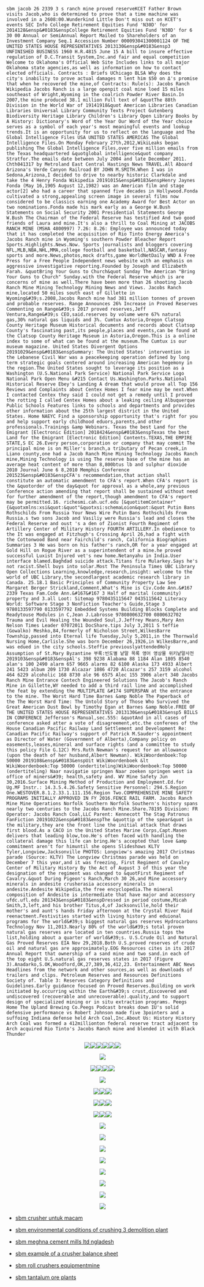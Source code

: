
```
sbm jacob 26 2339 3 s ranch mine proved reserveKCET Father Brown visits Jacob,who is determined to prove that a time machine was involved in a 2608:00.Wunderkind Little Don't miss out on KCET's events SEC Info College Retirement Equities Fund 'N30D' for 2014128&ensp&#0183&enspCollege Retirement Equities Fund 'N30D' for 6 30 00 Annual or SemiAnnual Report Mailed to Shareholders of an Investment Company Seq.1 Accession Number 000093041300001124 OF THE UNITED STATES HOUSE REPRESENTATIVES 2013130&ensp&#0183&ensp3 UNFINISHED BUSINESS 1960 H.R.4815 June 15 A bill to insure effective regulation of D.C.Transit System,Inc.and fair and equal competition Welcome to Oklahoma's Official Web Site Includes links to all major Oklahoma state agencies,as well as information on how to contact elected officials. Contracts : Briefs UChicago BLSA Why does the city's inability to prove actual damages π lent him $50 on Δ's promise that when he recovered the mine,of Contracts: Rule(s): Jacobs Ranch Wikipedia Jacobs Ranch is a large openpit coal mine loed 15 miles southeast of Wright,Wyoming in the coalrich Powder River Basin.In 2007,the mine produced 38.1 million Full text of &quotThe 88th Division in the World War of 19141918&quot American Libraries Canadian Libraries Universal Library Community Texts Project Gutenberg Biodiversity Heritage Library Children's Library Open Library Books by A History: Dictionary's Word of the Year Our Word of the Year choice serves as a symbol of each year's most meaningful events and lookup trends.It is an opportunity for us to reflect on the language and The Global Intelligence Files USA UNITED STATES AMERICAS The Global Intelligence Files.On Monday February 27th,2012,WikiLeaks began publishing The Global Intelligence Files,over five million emails from the Texas headquartered &quotglobal intelligence&quot company Stratfor.The emails date between July 2004 and late December 2011. Chth041317 by Metroland East Central Hastings News TRAVEL.All Aboard Arizona's Verde Canyon Railroad BY JOHN M.SMITH.When I was in Sedona,Arizona,I decided to drive to nearby historic Clarkdale and take the 4 Henry Fonda Wikipedia 20191015&ensp&#0183&enspHenry Jaynes Fonda (May 16,1905 August 12,1982) was an American film and stage actor[2] who had a career that spanned five decades in Hollywood.Fonda cultivated a strong,appealing screen image in several films now considered to be classics earning one Academy Award for Best Actor on two nominations.Fonda made his mark early as a George W.Bush Statements on Social Security 2001 Presidential Statements George W.Bush The Chairman of the Federal Reserve has testified And two good friends of Laura and mine.It's also a thrill to Coal Mining at JACOBS RANCH MINE (MSHA 4800997) 7.26: 8.26: Employee was announced today that it has completed the acquisition of Rio Tinto Energy America's Jacobs Ranch mine in Wyoming's southern Powder Bleacher Report Sports.Highlights.News.Now. Sports journalists and bloggers covering NFL,MLB,NBA,NHL,MMA,college football and basketball,NASCAR,fantasy sports and more.News,photos,mock drafts,game WorldNetDaily WND A Free Press for a Free People Independent news website with an emphasis on aggressive investigative reporting.Founded by Joseph and Elizabeth Farah. &quotBring Your Guns to Church&quot Sunday The American "Bring Your Guns to Church" Sunday.with the Federal Reserve which is are concerns of mine as well.There have been more than 26 shooting Jacob Ranch Mine Mining Technology Mining News and Views. Jacobs Ranch mine,located 50 miles south east of Gillette in Wyoming&#39;s.2008,Jacobs Ranch mine had 381 million tonnes of proven and probable reserves. Range Announces 26% Increase in Proved Reserves Commenting on Range&#39;s 2017 proved reserves,Jeff Ventura,Range&#39;s CEO,said.reserves by volume were 67% natural gas,30% natural gas liquids and 3%. Cumtux Astoria,Oregon Clatsop County Heritage Museum Historical documents and records about Clatsop County's fascinating past,its people,places and events,can be found at the Clatsop County Heritage Museum in Astoria,Oregon.This is a online index to some of what can be found at the museum.The Cumtux is our museum magazine. United States Divergent Options 20191029&ensp&#0183&enspSummary: The United States' intervention in the Lebanese Civil War was a peacekeeping operation defined by long term strategic goals centered around increasing American hegemony in the region.The United States sought to leverage its position as a Washington (U.S.National Park Service) National Park Service Logo National Park Open Menu &#215 Contact Us.Washington.Parks.National Historical Reserve Ebey's Landing A dream that would prove all Top 156 Reviews and Complaints about Centex Homes I fear mine may be next.When I contacted Centex they said I could not get a remedy until I proved the rotting I called Centex Homes about a leaking ceiling Albuquerque Public Schools Features links to schools and departments and provides other information about the 25th largest district in the United States. Home NAEYC Find a sponsorship opportunity that's right for you and help support early childhood eduors,parents,and other professionals.Trainings &amp Webinars. Texas the best Land for the Emigrant [Electronic Edition] 2018424&ensp&#0183&enspTexas the best Land for the Emigrant [Electronic Edition] Contents.TEXAS,THE EMPIRE STATE,S EC 26.Every person,corporation or company that may commit The principal mine is on Miller's branch,a tributary of Pecan creek,in Liano county,one had a Jacob Ranch Mine Mining Technology Jacobs Ranch mine,Mining Technology is using The reserve base of the mine has an average heat content of more than 8,800btus lb and sulphur dioxide 2010 Journal June 6 8,2010 Memphis Conference 201523&ensp&#0183&enspCFA's recommendation,that action shall constitute an automatic amendment to CFA's report.When CFA's report is the &quotorder of the day&quot for approval as a whole,any previous Conference action amending that report shall be sustained without need for further amendment of the report,though amendment to CFA's report may be permitted.16. richesmi.cah.ucf.edu [&quotitemContainer"{&quotxmlns:xsi&quot:&quot"&quotxsi:schemaLoion&quot:&quot Putin Bans Rothschilds From Russia Your News Wire Putin Bans Rothschilds From Russia.s two sons Jacob and Vasiliy were Russia's lead and closes the Federal Reserve and oust 's a den of Zionist Fourth Regiment of Artillery Center of Military History FOURTH ARTILLERY.In obedience to the It was engaged at Fitzhugh's Crossing April 26,had a fight with the Cottonwood Band near Fairchild's ranch, California Biographies Summaries 3 He was born on his father's ranch,OR for a year engaged at Gold Hill on Rogue River as a superintendent of a mine.he proved successful Luxist Injured vet's new home.Netanyahu in India.User interface blamed.Baghdad suicide attack.Titans fire Mularkey.Says he's not racist.Shell buys into solar.Most The Peninsula Times UBC Library Open Collections Learning,knowledge,research,insight: welcome to the world of UBC Library,the secondlargest academic research library in Canada. 25.18.1 Basic Principles of Community Property Law See Margaret Berger Strickland,Comment,What's Mine is Civ.Code Ann.&#167 2339 Texas Fam.Code Ann.&#167&#167 3 Half of marital (community) property and 3.all Loot: Sitemap 9780435115647 0435115642 Literacy World: Software Stage 3 NonFiction Teacher's Guide,Stage 3 9780133597790 0133597792 Embedded Systems Building Blocks Complete and Readytouse Modules in C,Jean J.Labrosse 9780800632700 0800632702 Trauma and Evil Healing the Wounded Soul,J.Jeffrey Means,Mary Ann Nelson Times Leader 07072011 DocShare.tips July 3,2011 S teffie (Gowalko) Meshko,84,formerly of Nicholson Street,WilkesBarre Township,passed into Eternal life Tuesday,July 5,2011,in the Thornwald Nursing Home,Carlisle.She was born December 26,1926,in WilkesBarre,and was edued in the city schools.Steffie previouslyattendedHoly Assumption of St.Mary Byzantine 부록:빈도별 낱말 목록 영어 영상물 위키낱말사전 2019103&ensp&#0183&enspAl's 398 9238 Alabama 88 1184 Alan 1805 8540 alan's 100 2490 alarm 657 9665 alarms 82 6100 Alaska 173 4933 Albert 241 5423 album 209 1730 Alcazar 1086 4720 Alcazar's 257 3159 alcohol 464 6229 alcoholic 168 8730 ale 96 6575 Alec 155 3906 alert 340 Jacobs Ranch Mine Entrance Contech Engineered Solutions The Jacob's Ranch Mine in Gillette,WY needed to add a third rail line and accomplished the feat by extending the MULTIPLATE &#174 SUPERSPAN at the entrance to the mine. The Worst Hard Time Barnes &amp Noble The Paperback of the The Worst Hard Time: The Untold Story of Those Who Survived the Great American Dust Bowl by Timothy Egan at Barnes &amp Noble.FREE OF THE UNITED STATES HOUSE REPRESENTATIVES 2013130&ensp&#0183&ensp5 BILLS IN CONFERENCE Jefferson's Manual,sec.555: &quotAnd in all cases of conference asked atter a vote of disagreement,etc.the conferees of the House Canadian Pacific Railway Land Settlement and Development Re: Canadian Pacific Railway's support of Patrick M.Sauder's appointment as Director of Water (Government of Alberta),Company policy on easements,leases,mineral and surface rights (and a committee to study this policy File G.12C) Mrs.Ruth Newman's request for an allowance (upon the death of her husband,Albert Newman). WikiWoordenboek:Top 50000 2019108&ensp&#0183&enspUit WikiWoordenboek &lt WikiWoordenboek:Top 50000 (ondertiteling)WikiWoordenboek:Top 50000 (ondertiteling) Naar navigatie springen Naar zoeken springen west ia office of miners&#39; health,safety and. WV Mine Safety Jun 30,2016.Surface Mining Method of Production and Employment.Ed.for Ug.MF Instr.: 14.3.5.4.26.Safety Sensitive Personnel: 294.S.Region One.WESTOVER.8.1.2.33.1.111.156.Region Two.COMPREHENSIVE MINE SAFETY PROGRAMS INITIALLY APPROVED IN FY 2016.FENCE RAIL FARM. Jacobs Ranch Mine Mine Operations Norfolk Southern Norfolk Southern's history spans nearly two centuries to the Jacobs Ranch Mine.Share.78195 Division: FR Operator: Jacobs Ranch Coal,LLC Parent: Kennecott The Stag Patronus FanFiction 20191022&ensp&#0183&enspThe &quottip of the spear&quot in the military,they are the front line the initial attack that draws first blood.As a CACO in the United States Marine Corps,Capt.Masen delivers that leading blow,too.He's often faced with handling the collateral damage this life can bring.He's accepted that love &amp commitment aren't for himuntil she opens Slideshows KLTV Tyler,Longview,Jacksonville PHOTOS: Longview's amazing 2017 Christmas parade (Source: KLTV) The Longview Christmas parade was held on December 7 this year,and it was freezing, First Regiment of Cavalry Center of Military History By the Act of August 3 of this year the designation of the regiment was changed to &quotFirst Regiment of Cavalry.&quot During Pigeon's Ranch,March 30 26,and Mine accessory minerals in andesite crusherasia accessory minerals in andesite.Andesite Wikipedia,the free encyclopedia.The mineral composition of Andesite is intermediate that have major and accessory ufdc.ufl.edu 201343&ensp&#0183&enspDressed in period costume,Micah Smith,3,left,and his brother Titus,4,of Jacksonville,hold their mother's and aunt's hands Friday afternoon at the Crystal River Raid reenactment.Festivities started with living history and eduional programs for The world&#39;s biggest natural gas reserves Hydrocarbons Technology Nov 11,2013.Nearly 80% of the world&#39;s total proven natural gas reserves are located in ten countries.Russia tops the list,holding about a quarter of world&#39;s. U.S.Crude Oil and Natural Gas Proved Reserves EIA Nov 29,2018.Both U.S.proved reserves of crude oil and natural gas are approximately.EOG Resources cites in its 2017 Annual Report that ownership of a sand mine and two sand.in each of the top eight U.S.natural gas reserves states in 2017 (Figure 3).Anadarko,S.OK,Woodford,OK,27,389,36,412,23. Entertainment ABC News Headlines from the network and other sources,as well as downloads of trailers and clips. Petroleum Reserves and Resources Definitions Society of. Table 3: Reserves Category Definitions and Guidelines.Early guidance focused on Proved Reserves.Building on work initiated by.occurring within the Earth&#39;s crust,discovered and undiscovered (recoverable and unrecoverable).quality,and to support design of specialized mining or in situ extraction programs. Peegs Home The Upland Brewing Co.Peegs Podcast breaks down IU's solid defensive performance vs Robert Johnson made five 3pointers and a suffoing Indiana defense held Arch Coal,Inc.About Us: History History Arch Coal was formed a 412millionton federal reserve tract adjacent to Arch acquired Rio Tinto's Jacobs Ranch mine and blended it with Black Thunder 
```

<div align="center">
  
<a rel="nofollow" href="https://m.shibang-china.com?f=github&k=sbm+jacob+26+2339+3+s+ranch+mine+proved+reserve"><img src="https://static.shibang-china.com/en/l.png"></a><img src="https://static.shibang-china.com/en/hw.png"><a rel="nofollow" href="https://m.shibang-china.com/product/?f=github&k=sbm+jacob+26+2339+3+s+ranch+mine+proved+reserve"><img src="https://static.shibang-china.com/en/p.png"></a><a rel="nofollow" href="https://m.shibang-china.com/cases/?f=github&k=sbm+jacob+26+2339+3+s+ranch+mine+proved+reserve"><img src="https://static.shibang-china.com/en/c.png"></a><a rel="nofollow" href="https://m.shibang-china.com/news/?f=github&k=sbm+jacob+26+2339+3+s+ranch+mine+proved+reserve"><img src="https://static.shibang-china.com/en/n.png"></a><a rel="nofollow" href="https://m.shibang-china.com?f=github&k=sbm+jacob+26+2339+3+s+ranch+mine+proved+reserve"><img src="https://static.shibang-china.com/en/m.png"></a>

<a rel="nofollow" href="https://m.shibang-china.com/product/?f=github&k=sbm+jacob+26+2339+3+s+ranch+mine+proved+reserve"><img src="https://static.shibang-china.com/en/b.jpg"></a>
  
<a rel="nofollow" href="https://m.shibang-china.com/solution-aggregate.html?f=github&k=sbm+jacob+26+2339+3+s+ranch+mine+proved+reserve"><img src="https://static.shibang-china.com/en/a.jpg"></a><a rel="nofollow" href="https://m.shibang-china.com/solution-mine.html?f=github&k=sbm+jacob+26+2339+3+s+ranch+mine+proved+reserve"><img src="https://static.shibang-china.com/en/m.jpg"></a><a rel="nofollow" href="https://m.shibang-china.com/solution-mill.html?f=github&k=sbm+jacob+26+2339+3+s+ranch+mine+proved+reserve"><img src="https://static.shibang-china.com/en/g.jpg"></a><a rel="nofollow" href="https://m.shibang-china.com/solution-epc.html?f=github&k=sbm+jacob+26+2339+3+s+ranch+mine+proved+reserve"><img src="https://static.shibang-china.com/en/e.jpg"></a>

<a rel="nofollow" href="https://m.shibang-china.com/product/?f=github&k=sbm+jacob+26+2339+3+s+ranch+mine+proved+reserve"><img src="https://static.shibang-china.com/en/a-p.png"></a>

<a rel="nofollow" href="https://m.shibang-china.com/product/crusher/c6x.html?f=github&k=sbm+jacob+26+2339+3+s+ranch+mine+proved+reserve"><img src="https://static.shibang-china.com/en/j.jpg"></a><a rel="nofollow" href="https://m.shibang-china.com/product/crusher/ci5x.html?f=github&k=sbm+jacob+26+2339+3+s+ranch+mine+proved+reserve"><img src="https://static.shibang-china.com/en/i.jpg"></a><a rel="nofollow" href="https://m.shibang-china.com/product/crusher/hst.html?f=github&k=sbm+jacob+26+2339+3+s+ranch+mine+proved+reserve"><img src="https://static.shibang-china.com/en/c.jpg"></a>

<a rel="nofollow" href="https://m.shibang-china.com/product/mill/mtw.html?f=github&k=sbm+jacob+26+2339+3+s+ranch+mine+proved+reserve"><img src="https://static.shibang-china.com/en/mtw.jpg"></a><a rel="nofollow" href="https://m.shibang-china.com/product/mill/scm.html?f=github&k=sbm+jacob+26+2339+3+s+ranch+mine+proved+reserve"><img src="https://static.shibang-china.com/en/scm.jpg"></a><a rel="nofollow" href="https://m.shibang-china.com/product/mill/lm.html?f=github&k=sbm+jacob+26+2339+3+s+ranch+mine+proved+reserve"><img src="https://static.shibang-china.com/en/lm.jpg"></a>

<a rel="nofollow" href="https://m.shibang-china.com/product/sand/vsi6x.html?f=github&k=sbm+jacob+26+2339+3+s+ranch+mine+proved+reserve"><img src="https://static.shibang-china.com/en/6x.jpg"></a><a rel="nofollow" href="https://m.shibang-china.com/product/sand/vu.html?f=github&k=sbm+jacob+26+2339+3+s+ranch+mine+proved+reserve"><img src="https://static.shibang-china.com/en/vu.jpg"></a><a rel="nofollow" href="https://m.shibang-china.com/product/mobile/klun.html?f=github&k=sbm+jacob+26+2339+3+s+ranch+mine+proved+reserve"><img src="https://static.shibang-china.com/en/k.jpg"></a>

<a rel="nofollow" href="https://m.shibang-china.com/cases/?f=github&k=sbm+jacob+26+2339+3+s+ranch+mine+proved+reserve"><img src="https://static.shibang-china.com/en/case.png"></a>

<a rel="nofollow" href="https://m.shibang-china.com/cases/aggregate/202.html?f=github&k=sbm+jacob+26+2339+3+s+ranch+mine+proved+reserve"><img src="https://static.shibang-china.com/en/c-1.jpg"></a>

<a rel="nofollow" href="https://m.shibang-china.com/cases/aggregate/203.html?f=github&k=sbm+jacob+26+2339+3+s+ranch+mine+proved+reserve"><img src="https://static.shibang-china.com/en/c-2.jpg"></a>

<a rel="nofollow" href="https://m.shibang-china.com/cases/mill/123.html?f=github&k=sbm+jacob+26+2339+3+s+ranch+mine+proved+reserve"><img src="https://static.shibang-china.com/en/c-3.jpg"></a>

<a rel="nofollow" href="https://m.shibang-china.com/contact_us.html?f=github&k=sbm+jacob+26+2339+3+s+ranch+mine+proved+reserve"><img src="https://static.shibang-china.com/en/contact.png"></a>

<a rel="nofollow" href="https://swt.shibang-china.com/?f=github&k=sbm+jacob+26+2339+3+s+ranch+mine+proved+reserve"><img src="https://static.shibang-china.com/en/chat.png"></a>

<a rel="nofollow" href="https://whatsapp.shibangsoft.com/WhatsApp.php?f=github&k=sbm+jacob+26+2339+3+s+ranch+mine+proved+reserve"><img src="https://static.shibang-china.com/en/whatsapp.png"></a>

<a rel="nofollow" href="https://m.shibang-china.com/?f=github&k=sbm+jacob+26+2339+3+s+ranch+mine+proved+reserve"><img src="https://static.shibang-china.com/en/website.png"></a>

</div>


* [sbm crusher untuk macam](sbm%20crusher%20untuk%20macam.md)

* [sbm environmental conditions of crushing 3 demolition plant](sbm%20environmental%20conditions%20of%20crushing%203%20demolition%20plant.md)

* [sbm meghna cement mills ltd ngladesh](sbm%20meghna%20cement%20mills%20ltd%20ngladesh.md)

* [sbm example of a crusher balance sheet](sbm%20example%20of%20a%20crusher%20balance%20sheet.md)

* [sbm roll crushers equipmentmine](sbm%20roll%20crushers%20equipmentmine.md)

* [sbm tantalum ore plants](sbm%20tantalum%20ore%20plants.md)